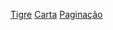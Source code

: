 <a href="https://t4kano.github.io/forum/tigre.html" target="_blank">Tigre</a>
<a href="https://t4kano.github.io/forum/carta.html" target="_blank">Carta</a>
<a href="https://t4kano.github.io/forum/pagination.html" target="_blank">Paginação</a>
